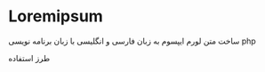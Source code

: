 Loremipsum
==========

ساخت متن لورم ایپسوم به زبان فارسی و انگلیسی با زبان برنامه نویسی php

طرز استفاده 

<?php

echo Lurem::create($lang = Lurem::LANG_FA , $count = 10 , $type = Lurem::TYPE_WORD , $end = '...');

پارامتر ها 

$lang  : زبان متن رو مشخص میکنه که میتونه Lurem::LANG_FA و یا Lurem::LANG_EN باشه
$count : بر اساس نوع خروجی که در پارامتر بعدی مشخص میشه تعداد مورد نظر رو می سازه 
$type : نوع خروجی رو مشخص میکنه که میتونه کلمه ، کاراکتر و پارگراف باشه
$end : کاراکتر انتهایی که به متن اضافه میشه رو مشخص میکنه که پیش فرض روی سه نقطه است
